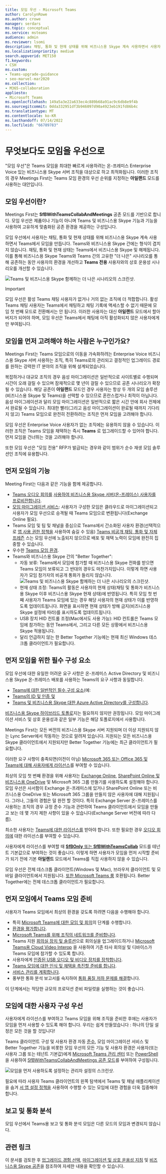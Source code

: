 ```yaml
---
title: 모임 우선 - Microsoft Teams
author: CarolynRowe
ms.author: crowe
manager: serdars
ms.topic: conceptual
ms.service: msteams
audience: admin
ms.reviewer: lsomi
description: 채팅, 통화 및 현재 상태를 위해 비즈니스용 Skype 계속 사용하면서 사용자가 Teams에서 모임을 만들 수 있는 모임 우선에 대해 알아봅니다.
ms.localizationpriority: medium
search.appverid: MET150
f1.keywords:
- CSH
ms.custom:
- Teams-upgrade-guidance
- seo-marvel-mar2020
ms.collection:
- M365-collaboration
appliesto:
- Microsoft Teams
ms.openlocfilehash: 149a5a3e22a633ec4c889b68a91ac9c6db8e9f4b
ms.sourcegitcommit: 0dda332951df3b946097d90a4923eb191fd86b4c
ms.translationtype: MT
ms.contentlocale: ko-KR
ms.lasthandoff: 07/14/2022
ms.locfileid: "66789783"
---
```

# <a name="meetings-first"></a>무엇보다도 모임을 우선으로

"모임 우선"은 Teams 모임을 최대한 빠르게 사용하려는 온-프레미스 Enterprise Voice 있는 비즈니스용 Skype 서버 조직을 대상으로 하고 최적화됩니다. 이러한 조직의 경우 Meetings First는 Teams 모임 환경의 우선 순위를 지정하는 **아일랜드** 모드를 사용하는 대안입니다.

## <a name="what-is-meetings-first"></a>모임 우선이란?

Meetings First는 **SfBWithTeamsCollabAndMeetings** 공존 모드를 기반으로 합니다. 모임 우선은 제품이나 기능이 아니며 Teams 및 비즈니스용 Skype 기능과 기능을 사용하여 고유하게 맞춤화된 공존 환경을 제공하는 구성입니다.

모임 우선에서 사용자는 채팅, 통화 및 현재 상태를 위해 비즈니스용 Skype 계속 사용하면서 Teams에서 모임을 만듭니다. Teams와 비즈니스용 Skype 간에는 형식이 겹치지 않습니다. 채팅, 통화 및 현재 상태는 Teams에서 비즈니스용 Skype 및 해제됩니다. 이를 통해 비즈니스용 Skype Teams와 Teams 간의 고유한 "더 나은" 시나리오를 통해 공존하는 동안 사용자의 환경을 개선하고 **Teams 전용** 사용자와의 상호 운용성 시나리오를 개선할 수 있습니다.

![Teams 및 비즈니스용 Skype 함께하는 더 나은 시나리오의 스크린샷.](media/meetings-first-meeting-in-meeting.png)

> [!Important]
> 모임 우선은 활성 Teams 채팅 사용자가 없거나 거의 없는 조직에 더 적합합니다. 활성 Teams 채팅 사용자는 Teams에서 채팅하고 채팅 기록에 액세스할 수 없기 때문에 모임 첫 번째 모드로 전환해서는 안 됩니다. 이러한 사용자는 대신 **아일랜드** 모드에서 할아버지가 되어야 하며, 모임 우선은 Teams에서 채팅에 아직 활성화되지 않은 사용자에게만 부여됩니다.

## <a name="who-should-consider-meetings-first"></a>모임을 먼저 고려해야 하는 사람은 누구인가요?

Meetings First는 Teams 모임으로의 이동을 가속화하려는 Enterprise Voice 비즈니스용 Skype 서버 사용하는 조직, 특히 Teams로의 관리되고 결정적인 업그레이드 경로를 원하는 강력한 IT 분야의 조직을 위해 설계되었습니다.

복잡하거나 대규모 조직의 경우 음성 마이그레이션은 일반적으로 사이트별로 수행되며 시간이 오래 걸릴 수 있으며 잠재적으로 몇 년이 걸릴 수 있으므로 공존 시나리오가 확장될 수 있습니다. 해당 공존이 **아일랜드** 모드인 경우 사용자는 항상 두 개의 모임 솔루션(비즈니스용 Skype 및 Teams)을 선택할 수 있으므로 혼란스럽거나 최적이 아닙니다. 음성 마이그레이션과 달리 모임 마이그레이션은 일반적으로 짧은 시간 안에 회사 전체에서 완료될 수 있습니다. 최대한 빨리(그리고 음성 마이그레이션이 완료될 때까지 기다리지 않고) Teams 모임으로 완전히 전환하려는 조직은 먼저 모임을 고려해야 합니다.

모임 우선은 Enterprise Voice 사용자가 없는 조직에는 유용하지 않을 수 있습니다. 이러한 조직은 Teams 모임을 채택하는 즉시 **Teams** 로 업그레이드할 수 있어야 합니다. 먼저 모임을 건너뛰는 것을 고려해야 합니다.

또한 모임 우선은 "모임 전용" RFP가 발급되는 경우와 같이 범위가 순수 재생 모임 솔루션인 조직에 유용합니다.

## <a name="capabilities-in-meetings-first"></a>먼저 모임의 기능

Meeting First는 다음과 같은 기능을 함께 제공합니다.

- [Teams 오디오 회의를](tutorial-audio-conferencing.yml) [사용하여 비즈니스용 Skype 서버(온-프레미스) 사용자를 프로비전합니다](./tutorial-audio-conferencing.yml?tutorial-step=3).
- [모임 마이그레이션 서비스](/skypeforbusiness/audio-conferencing-in-office-365/setting-up-the-meeting-migration-service-mms): 사용자가 구성한 모임은 클라우드로 마이그레이션되고 사용자가 모임 우선으로 승격될 때 Teams 모임으로 변환됩니다(Exchange Online 필요).
- Teams 모임 및 팀 및 채널을 중심으로 Teams에서 간소화된 사용자 환경(선택적으로 [앱 사용 권한 정책을](teams-app-permission-policies.md) 사용하여 숨길 수 있음) [Teams 비공개 채팅, 통화 및 자체 프레즌](teams-client-experience-and-conformance-to-coexistence-modes.md) 스는 모임 우선에 노출되지 않으므로 배포 및 채택 노력이 모임에 완전히 집중할 수 있습니다.
- 우수한 [Teams 모임 환경](tutorial-meetings-in-teams.yml).
- Teams와 비즈니스용 Skype 간의 "Better Together": 
  - 자동 보류: Teams에서 모임에 참가할 때 비즈니스용 Skype 전화를 받으면 Teams 모임이 보류되고 그 반대의 경우도 마찬가지입니다. 이렇게 하면 사용자가 모임 참가자의 비공개 통화가 들리지 않습니다.
    ![Teams 및 비즈니스용 Skype 함께하는 더 나은 시나리오의 스크린샷.](media/meetings-first-better-together-hold.png)
  - 현재 상태 조정: Teams의 활동은 사용자의 현재 상태(채팅 및 통화가 비즈니스용 Skype 이후 비즈니스용 Skype 현재 상태)에 반영됩니다. 특히 모임 첫 번째 사용자가 Teams 모임에 있는 경우 해당 사용자의 현재 상태가 이를 반영하도록 업데이트됩니다. 화면을 표시하면 현재 상태가 방해 금지(비즈니스용 Skype 설정에 따라)를 표시하도록 업데이트됩니다.
  - USB 장치 HID 컨트롤 조정(Mac에서도 사용 가능): HID 컨트롤은 Teams 모임에 참가하는 동안 Teams에서, 그리고 다른 모든 상황에서 비즈니스용 Skype 적용됩니다.
  - 달리 언급하지 않는 한 Better Together 기능에는 현재 최신 Windows 데스크톱 클라이언트가 필요합니다.

## <a name="prerequisites-for-meetings-first"></a>먼저 모임을 위한 필수 구성 요소

모임 우선에 대한 유일한 어려운 요구 사항은 온-프레미스 Active Directory 및 비즈니스용 Skype 온-프레미스 배포를 사용하는 Teams의 요구 사항과 동일합니다.

- [Teams에 대한 일반적인 필수 구성 요소](upgrade-plan-journey-prerequisites.md)(예:
- [Teams의 ID 및 인증 및](identify-models-authentication.md)
- [Teams 및 비즈니스용 Skype 대한 Azure Active Directory를 구성합니다](/skypeforbusiness/hybrid/configure-azure-ad-connect).

[비즈니스용 Skype 하이브리드 토폴로](/skypeforbusiness/hybrid/configure-federation-with-skype-for-business-online)지는 필요하지 않지만 권장됩니다. 모임 마이그레이션 서비스 및 상호 운용성과 같은 일부 기능은 해당 토폴로지에서 사용합니다.

Meetings First는 모든 버전의 비즈니스용 Skype 서버 지원되며 더 이상 지원되지 않는 Lync Server에서 작동하는 것으로 알려져 있습니다. 지원되는 모든 비즈니스용 Skype 클라이언트에서 지원되지만 Better Together 기능에는 최근 클라이언트가 필요합니다.

이러한 요구 사항이 충족되면(이전이 아님) [Microsoft 365 또는 Office 365 및 Teams에 대해 사용자에게 라이선스](/office365/enterprise/assign-licenses-to-user-accounts)를 부여할 수 있습니다.

최상의 모임 첫 번째 환경을 위해 사용자는 [Exchange Online](exchange-teams-interact.md), [SharePoint Online 및 비즈니스용 OneDrive](sharepoint-onedrive-interact.md) 및 Microsoft 365 그룹 만들기를 사용하도록 설정해야 합니다. 모임 우선은 사서함이 Exchange 온-프레미스에 있거나 SharePoint Online 또는 비즈니스용 OneDrive 또는 Microsoft 365 그룹을 만들지 않은 사용자에 대해 지원됩니다. 그러나, 그들의 경험은 덜 완전 할 것이다. 특히 Exchange Server 온-프레미스를 사용하는 조직의 경우 규정 준수 기능과 관련하여 Teams 클라이언트에서 모임을 만들고 보는 데 몇 가지 제한 사항이 있을 수 있습니다(Exchange Server 버전에 따라 다름).

최소한 사용자는 [Teams에 대한 라이선스를](/microsoft-365/admin/manage/assign-licenses-to-users) 받아야 합니다. 또한 필요한 경우 [오디오 회의에](set-up-audio-conferencing-in-teams.md) 대한 라이선스를 부여할 수 있습니다.

사용자에게 라이선스를 부여할 때 [**SfBOnly** 또는 **SfBWithTeamsCollab**](/powershell/module/skype/grant-csteamsupgradepolicy?view=skype-ps) 모드를 테넌트 기본값으로 부여하는 것이 좋습니다. 이렇게 하면 사용자가 모임을 먼저 시작할 준비가 되기 전에 기본 **아일랜드** 모드에서 Teams를 직접 사용하지 않을 수 있습니다.

모임 우선은 전체 데스크톱 클라이언트(Windows 및 Mac), 브라우저 클라이언트 및 모바일 클라이언트에서 지원됩니다. [또한 Microsoft Teams 룸](/microsoftteams/room-systems/) 호환됩니다. Better Together에는 전체 데스크톱 클라이언트가 필요합니다.

## <a name="prepare-for-teams-meetings-in-meetings-first"></a>먼저 모임에서 Teams 모임 준비

사용자가 Teams 모임에서 최상의 환경을 갖도록 하려면 다음을 수행해야 합니다.

- 특히 [Microsoft Teams에 대한 모임 및 회의](deploy-meetings-microsoft-teams-landing-page.md)의 단계를 수행합니다.
- [환경을 평가합니다](3-envision-evaluate-my-environment.md).
- [Microsoft Teams를 위해 조직의 네트워크를 준비합니다](prepare-network.md).
- Teams 지원 [회의실 장치 및 솔루션](/skypeforbusiness/certification/devices-meeting-rooms?bc=%2fmicrosoftteams%2fbreadcrumb%2ftoc.json&toc=%2fMicrosoftTeams%2ftoc.json)으로 회의실을 업그레이드하거나 [Microsoft Teams용 Cloud Video Interop](cloud-video-interop.md) 을 사용하여 기존 타사 회의실 및 디바이스가 Teams 모임에 참가할 수 있도록 합니다.
- 사용자에게 [인증된 USB 오디오 및 비디오 장치를 장착합니다](/skypeforbusiness/certification/devices-usb-devices?bc=%2fmicrosoftteams%2fbreadcrumb%2ftoc.json&toc=%2fMicrosoftTeams%2ftoc.json).
- [Teams 모임에 대한 인식 및 채택을 촉진할 준비를 합니다](adopt-microsoft-teams-landing-page.md).
- [서비스 관리를 계획합니다](4-envision-plan-my-service-management.md).
- 풍부한 통화 분석 보고서를 숙지하여 [통화 품질 저하 문제를 해결](use-call-analytics-to-troubleshoot-poor-call-quality.md)합니다.

이 단계에서는 적당한 규모의 프로덕션 준비 파일럿을 실행하는 것이 좋습니다.

## <a name="configure-users-for-meetings-first"></a>모임에 대한 사용자 구성 우선

사용자에게 라이선스를 부여하고 Teams 모임을 위해 조직을 준비한 후에는 사용자가 모임을 먼저 사용할 수 있도록 해야 합니다. 우리는 쉽게 만들었습니다 : 하나의 단일 설정은 모든 것을 할 것입니다!

Teams 클라이언트 구성 및 사용자 환경 자동 [준수](teams-client-experience-and-conformance-to-coexistence-modes.md), 모임 마이그레이션 서비스 및 Better Together 기능을 비롯한 모임 우선의 모든 기능 및 사용자 환경은 사용자(또는 사용자 그룹 또는 테넌트 기본값)에게 [Microsoft Teams 관리 센터](manage-teams-in-modern-portal.md) 또는 [PowerShell](/powershell/module/skype/grant-csteamsupgradepolicy?view=skype-ps)을 사용하여 [SfBWithTeamsCollabAndMeetings 공존 모드](setting-your-coexistence-and-upgrade-settings.md)를 부여하여 구성됩니다.

![모임을 먼저 사용하도록 설정하는 관리자 설정의 스크린샷.](media/teams-meeting-admin-settings.png)

필요에 따라 사용자 Teams 클라이언트의 왼쪽 탐색에서 Teams 및 채널 애플리케이션을 숨겨 [서 앱 설정 정책을](teams-app-setup-policies.md) 사용하여 수행할 수 있는 모임에 대한 경험을 더욱 집중해야 합니다.

## <a name="reporting-and-call-analytics"></a>보고 및 통화 분석

모임 우선에서 Teams용 보고 및 통화 분석 모임은 다른 모드의 모임과 변경되지 않습니다.

## <a name="related-links"></a>관련 링크

이 문서를 검토한 후 [업그레이드 경험 선택](upgrade-and-coexistence-of-skypeforbusiness-and-teams.md), [마이그레이션 및 상호 운용성 지침](migration-interop-guidance-for-teams-with-skype.md) 및 [비즈니스용 Skype 공존](coexistence-chat-calls-presence.md)을 참조하여 자세한 내용을 확인할 수 있습니다.
